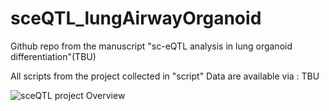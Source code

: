 # sceQTL_lungAirwayOrganoid

Github repo from the manuscript "sc-eQTL analysis in lung organoid differentiation"(TBU)

All scripts from the project collected in "script"
Data are available via : TBU

![sceQTL project Overview](https://github.com/user-attachments/assets/39ba277d-3b91-48be-9899-d092208b65ca)
